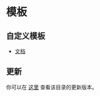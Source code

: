 # 模板

## 自定义模板

- [文档](https://surgio.royli.dev/guide/custom-template.html)

## 更新

你可以在 [这里](https://github.com/geekdada/create-surgio-store/tree/master/template/template) 查看该目录的更新版本。
